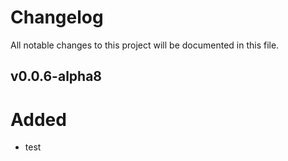# Changelog
All notable changes to this project will be documented in this file.

## v0.0.6-alpha8
# Added
- test

